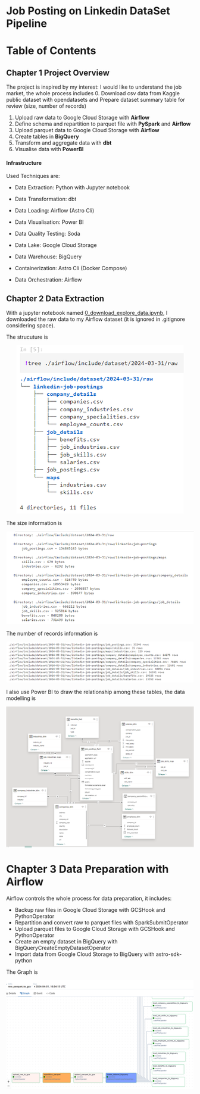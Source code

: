# Job Posting on Linkedin DataSet Pipeline

# Table of Contents

## Chapter 1 Project Overview

The project is inspired by my interest: I would like to understand the job market, the whole process includes 
 0. Download csv data from Kaggle public dataset with opendatasets and Prepare dataset summary table for review (size, number of records)
 1. Upload raw data to Google Cloud Storage with **Airflow**
 2. Define schema and repartition to parquet file with **PySpark** and **Airflow**
 3. Upload parquet data to Google Cloud Storage with **Airflow**
 4. Create tables in **BigQuery**
 5. Transform and aggregate data with **dbt**
 6. Visualise data with **PowerBI**

#### Infrastructure
Used Techniques are:
 - Data Extraction: Python with Jupyter notebook
 - Data Transformation: dbt
 - Data Loading: Airflow (Astro Cli)
 - Data Visualisation: Power BI
 - Data Quality Testing: Soda

 - Data Lake: Google Cloud Storage
 - Data Warehouse: BigQuery

 - Containerization: Astro Cli (Docker Compose)
 - Data Orchestration: Airflow

 ## Chapter 2 Data Extraction
 
 With a jupyter notebook named [0_download_explore_data.ipynb](./0_download_explore_data.ipynb), I downloaded the raw data to my Airflow dataset (it is ignored in .gitignore considering space).

 The strucuture is <p align = "center">
  <img src="./image/1_tree.png">
  </p>
 The size information is <p align = "center">
  <img src="./image/2_size.png">
  </p>
 The number of records information is <p align = "center">
  <img src="./image/3_records.png">
  </p>

I also use Power BI to draw the relationship among these tables, the data modelling is <p align = "center">
  <img src="./image/4_data_modelling.png">
  </p>

# Chapter 3 Data Preparation with Airflow
Airflow controls the whole process for data preparation, it includes:
- Backup raw files in Google Cloud Storage with GCSHook and PythonOperator
- Repartition and convert raw to parquet files with SparkSubmitOperator
- Upload parquet files to Google Cloud Storage with GCSHook and PythonOperator
- Create an empty dataset in BigQuery with BigQueryCreateEmptyDatasetOperator
- Import data from Google Cloud Storage to BigQuery with astro-sdk-python

The Graph is <p align = "center">
  <img src="./image/5_data_preparation.png">
  </p>

